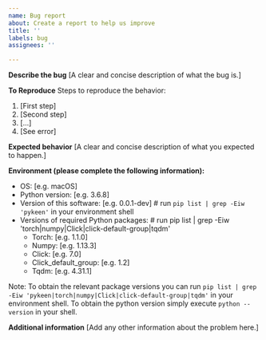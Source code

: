 ```yaml
---
name: Bug report
about: Create a report to help us improve
title: ''
labels: bug
assignees: ''

---
```


**Describe the bug**
[A clear and concise description of what the bug is.]

**To Reproduce**
Steps to reproduce the behavior:
1. [First step]
2. [Second step]
3. [...]
4. [See error]

**Expected behavior**
[A clear and concise description of what you expected to happen.]

**Environment (please complete the following information):**
 - OS: [e.g. macOS]
 - Python version: [e.g. 3.6.8]
 - Version of this software: [e.g. 0.0.1-dev] # run ``pip list | grep -Eiw 'pykeen'`` in your environment shell
 - Versions of required Python packages: # run pip list | grep -Eiw 'torch|numpy|Click|click-default-group|tqdm'
   - Torch: [e.g. 1.1.0]
   - Numpy: [e.g. 1.13.3]
   - Click: [e.g. 7.0]
   - Click_default_group: [e.g. 1.2]
   - Tqdm: [e.g. 4.31.1]

Note: To obtain the relevant package versions you can run
``pip list | grep -Eiw 'pykeen|torch|numpy|Click|click-default-group|tqdm'`` in your environment shell. To obtain the
python version simply execute ``python --version`` in your shell.

**Additional information**
[Add any other information about the problem here.]
